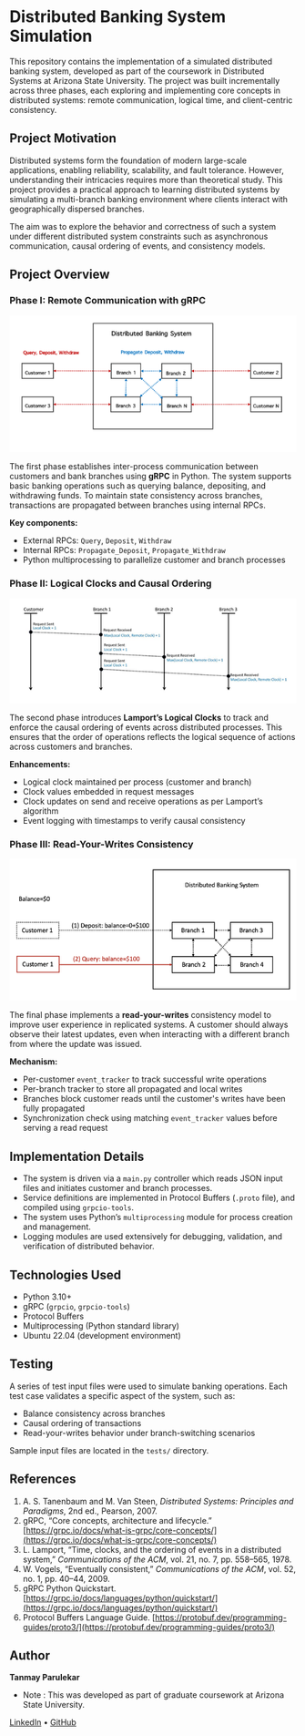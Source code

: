 # Distributed Banking System Simulation

This repository contains the implementation of a simulated distributed banking system, developed as part of the coursework in Distributed Systems at Arizona State University. The project was built incrementally across three phases, each exploring and implementing core concepts in distributed systems: remote communication, logical time, and client-centric consistency.

## Project Motivation

Distributed systems form the foundation of modern large-scale applications, enabling reliability, scalability, and fault tolerance. However, understanding their intricacies requires more than theoretical study. This project provides a practical approach to learning distributed systems by simulating a multi-branch banking environment where clients interact with geographically dispersed branches.

The aim was to explore the behavior and correctness of such a system under different distributed system constraints such as asynchronous communication, causal ordering of events, and consistency models.

## Project Overview

### Phase I: Remote Communication with gRPC

![Phase 1](images/phase1.png)

The first phase establishes inter-process communication between customers and bank branches using **gRPC** in Python. The system supports basic banking operations such as querying balance, depositing, and withdrawing funds. To maintain state consistency across branches, transactions are propagated between branches using internal RPCs.

**Key components:**
- External RPCs: `Query`, `Deposit`, `Withdraw`
- Internal RPCs: `Propagate_Deposit`, `Propagate_Withdraw`
- Python multiprocessing to parallelize customer and branch processes

### Phase II: Logical Clocks and Causal Ordering

![Phase 2](images/phase2.png)

The second phase introduces **Lamport’s Logical Clocks** to track and enforce the causal ordering of events across distributed processes. This ensures that the order of operations reflects the logical sequence of actions across customers and branches.

**Enhancements:**
- Logical clock maintained per process (customer and branch)
- Clock values embedded in request messages
- Clock updates on send and receive operations as per Lamport’s algorithm
- Event logging with timestamps to verify causal consistency

### Phase III: Read-Your-Writes Consistency

![Phase 3](images/phase3.png)

The final phase implements a **read-your-writes** consistency model to improve user experience in replicated systems. A customer should always observe their latest updates, even when interacting with a different branch from where the update was issued.

**Mechanism:**
- Per-customer `event_tracker` to track successful write operations
- Per-branch tracker to store all propagated and local writes
- Branches block customer reads until the customer's writes have been fully propagated
- Synchronization check using matching `event_tracker` values before serving a read request

## Implementation Details

- The system is driven via a `main.py` controller which reads JSON input files and initiates customer and branch processes.
- Service definitions are implemented in Protocol Buffers (`.proto` file), and compiled using `grpcio-tools`.
- The system uses Python’s `multiprocessing` module for process creation and management.
- Logging modules are used extensively for debugging, validation, and verification of distributed behavior.

## Technologies Used

- Python 3.10+
- gRPC (`grpcio`, `grpcio-tools`)
- Protocol Buffers
- Multiprocessing (Python standard library)
- Ubuntu 22.04 (development environment)

## Testing

A series of test input files were used to simulate banking operations. Each test case validates a specific aspect of the system, such as:
- Balance consistency across branches
- Causal ordering of transactions
- Read-your-writes behavior under branch-switching scenarios

Sample input files are located in the `tests/` directory.

## References

1. A. S. Tanenbaum and M. Van Steen, *Distributed Systems: Principles and Paradigms*, 2nd ed., Pearson, 2007.  
2. gRPC, “Core concepts, architecture and lifecycle.” [https://grpc.io/docs/what-is-grpc/core-concepts/](https://grpc.io/docs/what-is-grpc/core-concepts/)  
3. L. Lamport, “Time, clocks, and the ordering of events in a distributed system,” *Communications of the ACM*, vol. 21, no. 7, pp. 558–565, 1978.  
4. W. Vogels, “Eventually consistent,” *Communications of the ACM*, vol. 52, no. 1, pp. 40–44, 2009.  
5. gRPC Python Quickstart. [https://grpc.io/docs/languages/python/quickstart/](https://grpc.io/docs/languages/python/quickstart/)  
6. Protocol Buffers Language Guide. [https://protobuf.dev/programming-guides/proto3/](https://protobuf.dev/programming-guides/proto3/)

## Author

**Tanmay Parulekar** 
- Note : This was developed as part of graduate coursework at Arizona State University.

[LinkedIn](https://www.linkedin.com/in/tanmay-parulekar) • [GitHub](https://github.com/tanmaymp)

